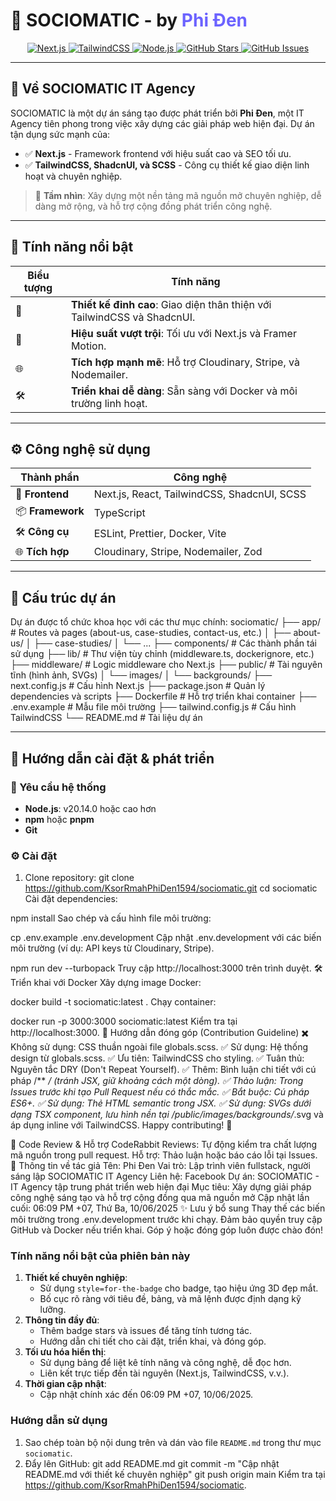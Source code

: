 # 🚀 SOCIOMATIC - by <span style="color:#6C63FF;">Phi Đen</span>

<p align="center">
  <a href="https://nextjs.org/">
    <img src="https://img.shields.io/badge/Frontend-Next.js-000000?logo=next.js&style=for-the-badge" alt="Next.js" />
  </a>
  <a href="https://tailwindcss.com/">
    <img src="https://img.shields.io/badge/Styles-TailwindCSS,ShadcnUI,SCSS-06B6D4?logo=tailwindcss&style=for-the-badge" alt="TailwindCSS" />
  </a>
  <a href="https://nodejs.org/">
    <img src="https://img.shields.io/badge/Node.js-v20.14.0-339933?logo=node.js&style=for-the-badge" alt="Node.js" />
  </a>
  <a href="https://github.com/KsorRmahPhiDen1594/sociomatic/stargazers">
    <img src="https://img.shields.io/github/stars/KsorRmahPhiDen1594/sociomatic?color=FFD700&style=for-the-badge" alt="GitHub Stars" />
  </a>
  <a href="https://github.com/KsorRmahPhiDen1594/sociomatic/issues">
    <img src="https://img.shields.io/github/issues/KsorRmahPhiDen1594/sociomatic?color=FF4444&style=for-the-badge" alt="GitHub Issues" />
  </a>
</p>

---

## 🌟 Về SOCIOMATIC IT Agency

SOCIOMATIC là một dự án sáng tạo được phát triển bởi **Phi Đen**, một IT Agency tiên phong trong việc xây dựng các giải pháp web hiện đại. Dự án tận dụng sức mạnh của:

- ✅ **Next.js** - Framework frontend với hiệu suất cao và SEO tối ưu.
- ✅ **TailwindCSS, ShadcnUI, và SCSS** - Công cụ thiết kế giao diện linh hoạt và chuyên nghiệp.

> 📌 **Tầm nhìn**: Xây dựng một nền tảng mã nguồn mở chuyên nghiệp, dễ dàng mở rộng, và hỗ trợ cộng đồng phát triển công nghệ.

---

## 🎯 Tính năng nổi bật

| **Biểu tượng** | **Tính năng**                                                            |
| -------------- | ------------------------------------------------------------------------ |
| 🎨             | **Thiết kế đỉnh cao**: Giao diện thân thiện với TailwindCSS và ShadcnUI. |
| 🚀             | **Hiệu suất vượt trội**: Tối ưu với Next.js và Framer Motion.            |
| 🌐             | **Tích hợp mạnh mẽ**: Hỗ trợ Cloudinary, Stripe, và Nodemailer.          |
| 🛠️             | **Triển khai dễ dàng**: Sẵn sàng với Docker và môi trường linh hoạt.     |

---

## ⚙️ Công nghệ sử dụng

| **Thành phần**   | **Công nghệ**                               |
| ---------------- | ------------------------------------------- |
| 🎨 **Frontend**  | Next.js, React, TailwindCSS, ShadcnUI, SCSS |
| 📦 **Framework** | TypeScript                                  |
| 🛠️ **Công cụ**   | ESLint, Prettier, Docker, Vite              |
| 🌐 **Tích hợp**  | Cloudinary, Stripe, Nodemailer, Zod         |

---

## 📂 Cấu trúc dự án

Dự án được tổ chức khoa học với các thư mục chính:
sociomatic/
├── app/ # Routes và pages (about-us, case-studies, contact-us, etc.)
│ ├── about-us/
│ ├── case-studies/
│ └── ...
├── components/ # Các thành phần tái sử dụng
├── lib/ # Thư viện tùy chỉnh (middleware.ts, dockerignore, etc.)
├── middleware/ # Logic middleware cho Next.js
├── public/ # Tài nguyên tĩnh (hình ảnh, SVGs)
│ └── images/
│ └── backgrounds/
├── next.config.js # Cấu hình Next.js
├── package.json # Quản lý dependencies và scripts
├── Dockerfile # Hỗ trợ triển khai container
├── .env.example # Mẫu file môi trường
├── tailwind.config.js # Cấu hình TailwindCSS
└── README.md # Tài liệu dự án

---

## 🚀 Hướng dẫn cài đặt & phát triển

### 🌱 Yêu cầu hệ thống

- **Node.js**: v20.14.0 hoặc cao hơn
- **npm** hoặc **pnpm**
- **Git**

### ⚙️ Cài đặt

1. Clone repository:
   git clone https://github.com/KsorRmahPhiDen1594/sociomatic.git
   cd sociomatic
   Cài đặt dependencies:

npm install
Sao chép và cấu hình file môi trường:

cp .env.example .env.development
Cập nhật .env.development với các biến môi trường (ví dụ: API keys từ Cloudinary, Stripe).

npm run dev --turbopack
Truy cập http://localhost:3000 trên trình duyệt.
🛠️ Triển khai với Docker
Xây dựng image Docker:

docker build -t sociomatic:latest .
Chạy container:

docker run -p 3000:3000 sociomatic:latest
Kiểm tra tại http://localhost:3000.
🤝 Hướng dẫn đóng góp (Contribution Guideline)
✖️ Không sử dụng: CSS thuần ngoài file globals.scss.
✅ Sử dụng: Hệ thống design từ globals.scss.
✅ Ưu tiên: TailwindCSS cho styling.
✅ Tuân thủ: Nguyên tắc DRY (Don't Repeat Yourself).
✅ Thêm: Bình luận chi tiết với cú pháp /\*\* _/ (tránh JSX, giữ khoảng cách một dòng).
✅ Thảo luận: Trong Issues trước khi tạo Pull Request nếu có thắc mắc.
✅ Bắt buộc: Cú pháp ES6+.
✅ Sử dụng: Thẻ HTML semantic trong JSX.
✅ Sử dụng: SVGs dưới dạng TSX component, lưu hình nền tại /public/images/backgrounds/_.svg và áp dụng inline với TailwindCSS.
Happy contributing! 🚀

📢 Code Review & Hỗ trợ
CodeRabbit Reviews: Tự động kiểm tra chất lượng mã nguồn trong pull request.
Hỗ trợ: Thảo luận hoặc báo cáo lỗi tại Issues.
📝 Thông tin về tác giả
Tên: Phi Đen
Vai trò: Lập trình viên fullstack, người sáng lập SOCIOMATIC IT Agency
Liên hệ: Facebook
Dự án: SOCIOMATIC - IT Agency tập trung phát triển web hiện đại
Mục tiêu: Xây dựng giải pháp công nghệ sáng tạo và hỗ trợ cộng đồng qua mã nguồn mở
Cập nhật lần cuối: 06:09 PM +07, Thứ Ba, 10/06/2025
✨ Lưu ý bổ sung
Thay thế các biến môi trường trong .env.development trước khi chạy.
Đảm bảo quyền truy cập GitHub và Docker nếu triển khai.
Góp ý hoặc đóng góp luôn được chào đón!

### Tính năng nổi bật của phiên bản này

1. **Thiết kế chuyên nghiệp**:
   - Sử dụng `style=for-the-badge` cho badge, tạo hiệu ứng 3D đẹp mắt.
   - Bố cục rõ ràng với tiêu đề, bảng, và mã lệnh được định dạng kỹ lưỡng.
2. **Thông tin đầy đủ**:
   - Thêm badge stars và issues để tăng tính tương tác.
   - Hướng dẫn chi tiết cho cài đặt, triển khai, và đóng góp.
3. **Tối ưu hóa hiển thị**:
   - Sử dụng bảng để liệt kê tính năng và công nghệ, dễ đọc hơn.
   - Liên kết trực tiếp đến tài nguyên (Next.js, TailwindCSS, v.v.).
4. **Thời gian cập nhật**:
   - Cập nhật chính xác đến 06:09 PM +07, 10/06/2025.

### Hướng dẫn sử dụng

1. Sao chép toàn bộ nội dung trên và dán vào file `README.md` trong thư mục `sociomatic`.
2. Đẩy lên GitHub:
   git add README.md
   git commit -m "Cập nhật README.md với thiết kế chuyên nghiệp"
   git push origin main
   Kiểm tra tại https://github.com/KsorRmahPhiDen1594/sociomatic.
